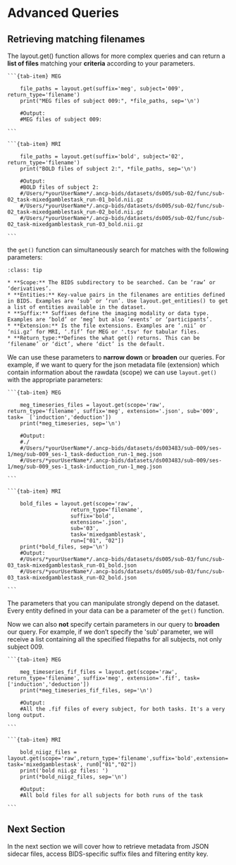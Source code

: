 # Advanced Queries

## Retrieving matching filenames

The layout.get() function allows for more complex queries and can return a **list of files** matching your **criteria** according to your parameters.


````{tab-set}
```{tab-item} MEG

    file_paths = layout.get(suffix='meg', subject='009', return_type='filename')
    print("MEG files of subject 009:", *file_paths, sep='\n')

    #Output:
    #MEG files of subject 009:

```

```{tab-item} MRI

    file_paths = layout.get(suffix='bold', subject='02', return_type='filename')
    print("BOLD files of subject 2:", *file_paths, sep='\n')

    #Output:
    #BOLD files of subject 2:
    #/Users/*yourUserName*/.ancp-bids/datasets/ds005/sub-02/func/sub-02_task-mixedgamblestask_run-01_bold.nii.gz
    #/Users/*yourUserName*/.ancp-bids/datasets/ds005/sub-02/func/sub-02_task-mixedgamblestask_run-02_bold.nii.gz
    #/Users/*yourUserName*/.ancp-bids/datasets/ds005/sub-02/func/sub-02_task-mixedgamblestask_run-03_bold.nii.gz

```
````

the `get()` function can simultaneously search for matches with the following parameters:

```{admonition} Parameters
:class: tip

* **Scope:** The BIDS subdirectory to be searched. Can be ‘raw’ or ‘derivatives’.
* **Entities:** Key-value pairs in the filenames are entities defined in BIDS. Examples are ‘sub’ or ‘run’. Use layout.get_entities() to get a list of entities available in the dataset.
* **Suffix:** Suffixes define the imaging modality or data type. Examples are ‘bold’ or ‘meg’ but also ‘events’ or ‘participants’.
* **Extension:** Is the file extensions. Examples are ‘.nii’ or ‘nii.gz’ for MRI, ‘.fif’ for MEG or '.tsv' for tabular files.
* **Return_type:**Defines the what get() returns. This can be ‘filename’ or ‘dict’, where ‘dict’ is the default.

```


We can use these parameters to **narrow down** or **broaden** our queries. For example, if we want to query for the json metadata file (extension) which contain information about the rawdata (scope) we can use `layout.get()` with the appropriate parameters:

````{tab-set}
```{tab-item} MEG

    meg_timeseries_files = layout.get(scope='raw', return_type='filename', suffix='meg', extension='.json', sub='009', task=  ['induction','deduction'])
    print(*meg_timeseries, sep='\n')

    #Output:
    #./
    #/Users/*yourUserName*/.ancp-bids/datasets/ds003483/sub-009/ses-1/meg/sub-009_ses-1_task-deduction_run-1_meg.json
    #/Users/*yourUserName*/.ancp-bids/datasets/ds003483/sub-009/ses-1/meg/sub-009_ses-1_task-induction_run-1_meg.json

```

```{tab-item} MRI

    bold_files = layout.get(scope='raw',
                    return_type='filename',
                    suffix='bold',
                    extension='.json',
                    sub='03',
                    task='mixedgamblestask',
                    run=["01", "02"])
    print(*bold_files, sep='\n')
    #Output:
    #/Users/*yourUserName*/.ancp-bids/datasets/ds005/sub-03/func/sub-03_task-mixedgamblestask_run-01_bold.json
    #/Users/*yourUserName*/.ancp-bids/datasets/ds005/sub-03/func/sub-03_task-mixedgamblestask_run-02_bold.json

```
````

The parameters that you can manipulate strongly depend on the dataset. Every entity defined in your data can be a parameter of the `get()` function.

Now we can also **not** specify certain parameters in our query to **broaden** our query. For example, if we don’t specify the 'sub' parameter, we will receive a list containing all the specified filepaths for all subjects, not only subject 009.


````{tab-set}
```{tab-item} MEG

    meg_timeseries_fif_files = layout.get(scope='raw', return_type='filename', suffix='meg', extension='.fif', task=['induction','deduction'])
    print(*meg_timeseries_fif_files, sep='\n')

    #Output:
    #All the .fif files of every subject, for both tasks. It's a very long output.

```

```{tab-item} MRI

    bold_niigz_files = layout.get(scope='raw',return_type='filename',suffix='bold',extension='.nii.gz', task='mixedgamblestask', run0["01","02"])
    print('bold nii.gz files: ')
    print(*bold_niigz_files, sep='\n')

    #Output:
    #All bold files for all subjects for both runs of the task

```
````

## Next Section
In the next section we will cover how to retrieve metadata from JSON sidecar files, access BIDS-specific suffix files and filtering entity key.
    
